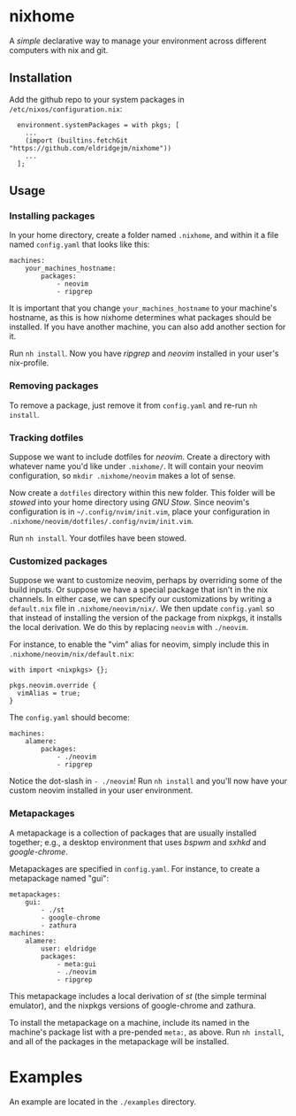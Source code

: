 nixhome
=======

A *simple* declarative way to manage your environment across different computers
with nix and git.

Installation
------------

Add the github repo to your system packages in `/etc/nixos/configuration.nix`:

```
  environment.systemPackages = with pkgs; [
    ...
    (import (builtins.fetchGit "https://github.com/eldridgejm/nixhome"))
    ...
  ];
```

Usage
-----

### Installing packages

In your home directory, create a folder named `.nixhome`, and within it a file
named `config.yaml` that looks like this:


```
machines:
    your_machines_hostname:
        packages:
            - neovim
            - ripgrep
```

It is important that you change `your_machines_hostname` to your machine's
hostname, as this is how nixhome determines what packages should be installed.
If you have another machine, you can also add another section for it.

Run `nh install`. Now you have *ripgrep* and *neovim* installed in your user's
nix-profile.

### Removing packages

To remove a package, just remove it from `config.yaml` and re-run `nh install`.


### Tracking dotfiles

Suppose we want to include dotfiles for *neovim*. Create a directory with
whatever name you'd like under `.nixhome/`. It will contain your neovim
configuration, so `mkdir .nixhome/neovim` makes a lot of sense.

Now create a `dotfiles` directory within this new folder. This folder will be
*stowed* into your home directory using *GNU Stow*. Since neovim's configuration
is in `~/.config/nvim/init.vim`, place your configuration in
`.nixhome/neovim/dotfiles/.config/nvim/init.vim`.

Run `nh install`. Your dotfiles have been stowed.


### Customized packages

Suppose we want to customize neovim, perhaps by overriding some of the build
inputs. Or suppose we have a special package that isn't in the nix channels. In
either case, we can specify our customizations by writing a
`default.nix` file in `.nixhome/neovim/nix/`. We then update `config.yaml` so
that instead of installing the version of the package from nixpkgs, it installs
the local derivation. We do this by replacing `neovim` with `./neovim`.

For instance, to enable the "vim" alias for neovim, simply include this in
`.nixhome/neovim/nix/default.nix`:

```
with import <nixpkgs> {};

pkgs.neovim.override {
  vimAlias = true;
}
```

The `config.yaml` should become:


```
machines:
    alamere:
        packages:
            - ./neovim
            - ripgrep
```

Notice the dot-slash in `- ./neovim`! Run `nh install` and you'll now have your
custom neovim installed in your user environment.

### Metapackages

A metapackage is a collection of packages that are usually installed together;
e.g., a desktop environment that uses *bspwm* and *sxhkd* and *google-chrome*.

Metapackages are specified in `config.yaml`. For instance, to create a
metapackage named "gui":


```
metapackages:
    gui:
        - ./st
        - google-chrome
        - zathura
machines:
    alamere:
        user: eldridge
        packages:
            - meta:gui
            - ./neovim
            - ripgrep
```

This metapackage includes a local derivation of *st* (the simple terminal
emulator), and the nixpkgs versions of google-chrome and zathura.

To install the metapackage on a machine, include its named in the machine's
package list with a pre-pended `meta:`, as above. Run `nh install`, and all of
the packages in the metapackage will be installed.


# Examples

An example are located in the `./examples` directory.
